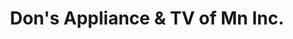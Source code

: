 ---
title: "Don's Appliance & TV of Mn Inc."
url: /saint-peter/dons-appliance-und-tv-of-mn-inc/
shop: Allgemein
---